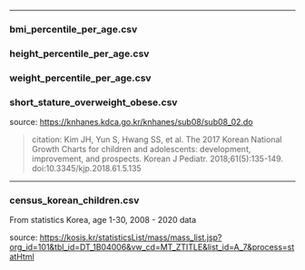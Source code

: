 ***

### bmi_percentile_per_age.csv
### height_percentile_per_age.csv
### weight_percentile_per_age.csv
### short_stature_overweight_obese.csv

source: https://knhanes.kdca.go.kr/knhanes/sub08/sub08_02.do

>citation: Kim JH, Yun S, Hwang SS, et al. The 2017 Korean National Growth Charts for children and adolescents: development, improvement, and prospects. Korean J Pediatr. 2018;61(5):135-149. doi:10.3345/kjp.2018.61.5.135

***

### census_korean_children.csv
From statistics Korea, age 1-30, 2008 - 2020 data

source: https://kosis.kr/statisticsList/mass/mass_list.jsp?org_id=101&tbl_id=DT_1B04006&vw_cd=MT_ZTITLE&list_id=A_7&process=statHtml
